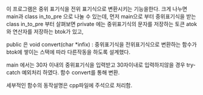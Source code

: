 이 프로그램은 중위 표기식을 전위 표기식으로 변환시키는 기능을한다.
크게 나누면 main과 class in_to_pre 으로 나눌 수 있는데, 
먼저 main으로 부터 중위표기식을 받는 class in_to_pre 부터 살펴보면
private 에는 중위표기식의 문자를 저장하는 토큰 atok와 연산자를 저장하는 btok가 있고,

public 은 
void convert(char *infix) : 중위표기식을 전위표기식으로 변환하는 함수가 btok에 쌓이는 스택에 따라 다른작동을 하도록 설계했다. 

main 에서는 30자 이내의 중위표기식을 입력받고 30자이내로 입력하지않을 경우 try-catch 예외처리 하였다. 함수 convert를 통해 변환.  

세부적인 함수의 동작설명은 cpp파일에 주석으로 처리함.

